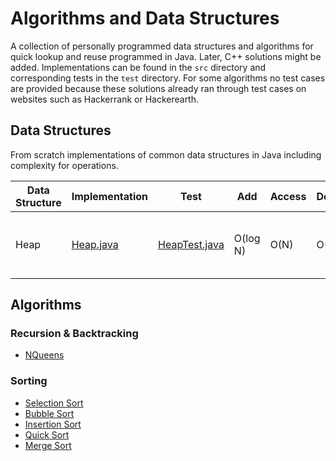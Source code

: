 # Algorithms and Data Structures
A collection of personally programmed data structures and algorithms for quick lookup and reuse programmed in Java. Later, C++ solutions might be added.
Implementations can be found in the `src` directory and corresponding tests in the `test` directory.
For some algorithms no test cases are provided because these solutions already ran through test cases on websites such as Hackerrank or Hackerearth.


## Data Structures
From scratch implementations of common data structures in Java including complexity for operations.
<br>

Data Structure | Implementation | Test | Add | Access | Delete | Optimized For
--- | --- | --- | --- | --- | --- | ---
Heap | [Heap.java](src/DataStructures/Heap.java) | [HeapTest.java](tests/DataStructures/HeapTest.java) | O(log N) | O(N) | O(N) | O(1) Peek <br> max (Max Heap) <br> min (Min Heap)


## Algorithms

### Recursion & Backtracking
- [NQueens](src/Algorithms/RecursionAndBacktracking/NQueens.java)

### Sorting
- [Selection Sort](src/Algorithms/Sorting/SelectionSort.java)
- [Bubble Sort](src/Algorithms/Sorting/BubbleSort.java)
- [Insertion Sort](src/Algorithms/Sorting/InsertionSort.java)
- [Quick Sort](src/Algorithms/Sorting/QuickSort.java)
- [Merge Sort](src/Algorithms/Sorting/MergeSort.java)


